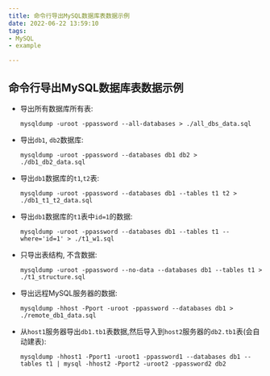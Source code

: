 ```yaml
---
title: 命令行导出MySQL数据库表数据示例
date: 2022-06-22 13:59:10
tags: 
- MySQL
- example

---
```


## 命令行导出MySQL数据库表数据示例

* 导出所有数据库所有表:

  ```shell
  mysqldump -uroot -ppassword --all-databases > ./all_dbs_data.sql
  ```

  

* 导出`db1`, `db2`数据库:

  ```shell
  mysqldump -uroot -ppassword --databases db1 db2 > ./db1_db2_data.sql
  ```

  

* 导出`db1`数据库的`t1`,`t2`表:

  ```shell
  mysqldump -uroot -ppassword --databases db1 --tables t1 t2 > ./db1_t1_t2_data.sql
  ```

  

* 导出`db1`数据库的`t1`表中`id=1`的数据:

  ```shell
  mysqldump -uroot -ppassword --databases db1 --tables t1 --where='id=1' > ./t1_w1.sql
  ```

  

* 只导出表结构, 不含数据:

  ```shell
  mysqldump -uroot -ppassword --no-data --databases db1 --tables t1 > ./t1_structure.sql
  ```

  

* 导出远程MySQL服务器的数据:

  ```shell
  mysqldump -hhost -Pport -uroot -ppassword --databases db1 > ./remote_db1_data.sql
  ```

  

* 从`host1`服务器导出`db1.tb1`表数据,然后导入到`host2`服务器的`db2.tb1`表(会自动建表):

  ```shell
  mysqldump -hhost1 -Pport1 -uroot1 -ppassword1 --databases db1 --tables t1 | mysql -hhost2 -Pport2 -uroot2 -ppassword2 db2
  ```

  

